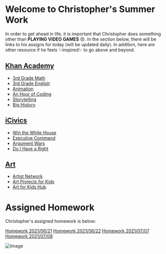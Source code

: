 # Welcome to Christopher's Summer Work

In order to get ahead in life, it is important that Christopher does something other than **PLAYING VIDEO GAMES** 😠. In the section below, there will be links to his assigns for today (will be updated daily). In addition, here are other resource if he feels ✨inspired✨ to go above and beyond.

## [Khan Academy](https://www.khanacademy.org/)
- [3rd Grade Math](https://www.khanacademy.org/math/cc-third-grade-math)
- [3rd Grade English](https://www.khanacademy.org/ela/cc-3rd-reading-vocab)
- [Animation](https://www.khanacademy.org/computing/pixar)
- [An Hour of Coding](https://www.khanacademy.org/hourofcode)
- [Storytelling](https://www.khanacademy.org/humanities/hass-storytelling)
- [Big History](https://www.khanacademy.org/humanities/big-history-project)

## [iCivics](https://www.icivics.org/)
- [Win the White House](https://www.icivics.org/games/win-white-house)
- [Executive Command](https://www.icivics.org/games/executive-command)
- [Argument Wars](https://www.icivics.org/games/argument-wars)
- [Do I Have a Right](https://www.icivics.org/games/do-i-have-right)

## [Art](https://www.youtube.com/c/ArtforKidsHub/featured)
- [Artist Network](https://www.artistsnetwork.com/free-art-instruction/)
- [Art Projects for Kids](https://artprojectsforkids.org/gallery-new/)
- [Art for Kids Hub](https://www.artforkidshub.com/)

# Assigned Homework

Christopher's assigned homework is below:

[Homework 2021/06/21](./2021-06-21.html)
[Homework 2021/06/22](./2021-06-22.html)
[Homework 2021/07/07](./2021-07-07.html)
[Homework 2021/07/08](./2021-07-08.html)


![Image](https://lh3.googleusercontent.com/pw/ACtC-3efrlcMgMKKr6obwYZeQHMr4D26J3s5zIQcCLskvRLIv7ePxRkEnoG2QAs1vVRmwtXnkiR347tWR59x3NgNXRb_sJQ-Aq4SLm5nkT_XlsxrcfpHB76LO2ZRlUU_pGxLIpHyMCg9M8gkAopfGGI-MkqSkQ=w678-h903-no?authuser=0)


